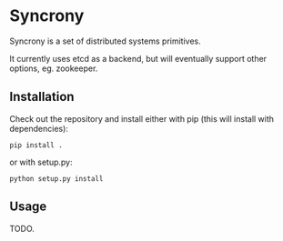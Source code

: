 
Syncrony
======

Syncrony is a set of distributed systems primitives.

It currently uses etcd as a backend, but will eventually support other options, eg. zookeeper.

Installation
----
Check out the repository and install either with pip (this will install with dependencies):

	pip install .

or with setup.py:

	python setup.py install

Usage
----
TODO.
